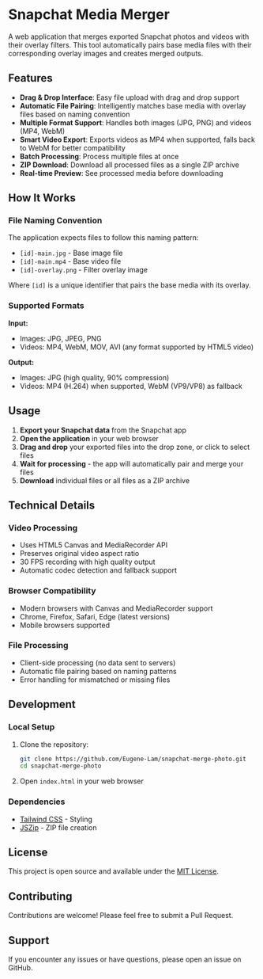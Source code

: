 # Snapchat Media Merger

A web application that merges exported Snapchat photos and videos with their overlay filters. This tool automatically pairs base media files with their corresponding overlay images and creates merged outputs.

## Features

- **Drag & Drop Interface**: Easy file upload with drag and drop support
- **Automatic File Pairing**: Intelligently matches base media with overlay files based on naming convention
- **Multiple Format Support**: Handles both images (JPG, PNG) and videos (MP4, WebM)
- **Smart Video Export**: Exports videos as MP4 when supported, falls back to WebM for better compatibility
- **Batch Processing**: Process multiple files at once
- **ZIP Download**: Download all processed files as a single ZIP archive
- **Real-time Preview**: See processed media before downloading

## How It Works

### File Naming Convention

The application expects files to follow this naming pattern:

- `[id]-main.jpg` - Base image file
- `[id]-main.mp4` - Base video file  
- `[id]-overlay.png` - Filter overlay image

Where `[id]` is a unique identifier that pairs the base media with its overlay.

### Supported Formats

**Input:**
- Images: JPG, JPEG, PNG
- Videos: MP4, WebM, MOV, AVI (any format supported by HTML5 video)

**Output:**
- Images: JPG (high quality, 90% compression)
- Videos: MP4 (H.264) when supported, WebM (VP9/VP8) as fallback

## Usage

1. **Export your Snapchat data** from the Snapchat app
2. **Open the application** in your web browser
3. **Drag and drop** your exported files into the drop zone, or click to select files
4. **Wait for processing** - the app will automatically pair and merge your files
5. **Download** individual files or all files as a ZIP archive

## Technical Details

### Video Processing

- Uses HTML5 Canvas and MediaRecorder API
- Preserves original video aspect ratio
- 30 FPS recording with high quality output
- Automatic codec detection and fallback support

### Browser Compatibility

- Modern browsers with Canvas and MediaRecorder support
- Chrome, Firefox, Safari, Edge (latest versions)
- Mobile browsers supported

### File Processing

- Client-side processing (no data sent to servers)
- Automatic file pairing based on naming patterns
- Error handling for mismatched or missing files

## Development

### Local Setup

1. Clone the repository:
   ```bash
   git clone https://github.com/Eugene-Lam/snapchat-merge-photo.git
   cd snapchat-merge-photo
   ```

2. Open `index.html` in your web browser

### Dependencies

- [Tailwind CSS](https://tailwindcss.com/) - Styling
- [JSZip](https://stuk.github.io/jszip/) - ZIP file creation

## License

This project is open source and available under the [MIT License](LICENSE).

## Contributing

Contributions are welcome! Please feel free to submit a Pull Request.

## Support

If you encounter any issues or have questions, please open an issue on GitHub.
